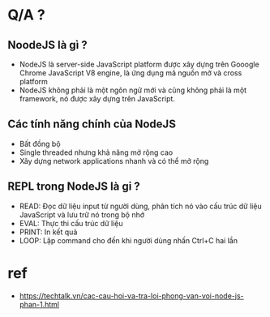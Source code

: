 # Q/A ?

## NoodeJS là gì ?
* NodeJS là server-side JavaScript platform được xây dựng trên Gooogle Chrome JavaScript V8 engine, là ứng dụng mã nguồn mở và cross platform
* NodeJS không phải là một ngôn ngữ mới và cũng không phải là một framework, nó được xây dựng trên JavaScript.

## Các tính năng chính của NodeJS
* Bất đồng bộ
* Single threaded nhưng khả năng mở rộng cao
* Xây dựng network applications nhanh và có thể mở rộng

##  REPL trong NodeJS là gi ?
* READ: Đọc dữ liệu input từ người dùng, phân tích nó vào cấu trúc dữ liệu JavaScript và lưu trữ nó trong bộ nhớ
* EVAL: Thực thi cấu trúc dữ liệu
* PRINT: In kết quả
* LOOP: Lặp command cho đến khi người dùng nhấn Ctrl+C hai lần

# ref
* https://techtalk.vn/cac-cau-hoi-va-tra-loi-phong-van-voi-node-js-phan-1.html